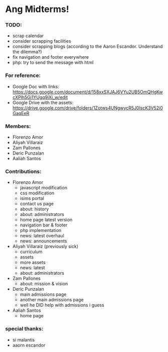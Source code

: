 # Ang Midterms!

### TODO:
- scrap calendar
- consider scrapping facilities
- consider scrapping blogs (according to the Aaron Escandor. Understand the dilemma?)
- fix navigation and footer everywhere
- php: try to send the message with html

### For reference:
- Google Doc with links: https://docs.google.com/document/d/158xxSXJAJ6VYu2UB5OmQHgKwcXPlh5Gi1YUgq9iXi_w/edit
- Google Drive with the assets: https://drive.google.com/drive/folders/1Zotws4UNgwycR5J0lscK3V52i0GaqEeR

### Members:
- Florenzo Amor
- Aliyah Villaraiz
- Zam Pallones
- Deric Punzalan
- Aaliah Santos

### Contributions:
- Florenzo Amor
  - javascript modification
  - css modification
  - isims portal
  - contact us page
  - about: history
  - about: administrators
  - home page latest version
  - navigation bar & footer
  - php implementation
  - news: latest overhaul
  - news: announcements
- Aliyah Villaraiz (previously sick)
  - curriculum
  - assets
  - more assets
  - news: latest
  - about: administrators
- Zam Pallones
  - about: mission & vision
- Deric Punzalan
  - main admissions page
  - another main admissions page
  - well he DID help with admissions i guess
- Aaliah Santos
  - home page
  
 
### special thanks:
- si malantis
- aaorn escandor
